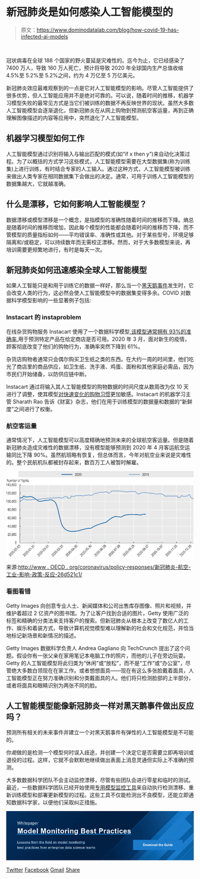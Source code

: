 # 新冠肺炎是如何感染人工智能模型的

> 原文：<https://www.dominodatalab.com/blog/how-covid-19-has-infected-ai-models>

<small class="t-small"> </small>

冠状病毒在全球 188 个国家的野火蔓延是灾难性的。迄今为止，它已经感染了 7400 万人，导致 160 万人死亡，预计将导致 2020 年全球国内生产总值收缩 4.5%至 5.2%至 5.2%之间，约为 4 万亿至 5 万亿美元。

新冠肺炎效应最难观察到的一点是它对人工智能模型的影响。尽管人工智能提供了很多优势，但人工智能应用并不是绝对可靠的。可以说，随着时间的推移，机器学习模型失败的最常见方式是当它们被训练的数据不再反映世界的现状。虽然大多数人工智能模型会逐渐退化，但新冠肺炎在从网上购物到预测航空客运量，再到正确理解图像描述的内容等应用中，突然退化了人工智能模型。

## 机器学习模型如何工作

人工智能模型通过识别将输入与输出匹配的模式(如“if x then y”)来自动化决策过程。为了以概括的方式学习这些模式，人工智能模型需要在大型数据集(称为训练集)上进行训练，有时结合专家的人工输入。通过这种方式，人工智能模型被训练来做出人类专家在相同数据集下会做出的决定。通常，可用于训练人工智能模型的数据集越大，它就越准确。

## 什么是漂移，它如何影响人工智能模型？

数据漂移或模型漂移是一个概念，是指模型的准确性随着时间的推移而下降。熵总是随着时间的推移而增加，因此每个模型的性能都会随着时间的推移而下降，而不管模型的质量指标如何——平均错误率、准确性或其他。对于某些型号，环境足够隔离和/或稳定，可以持续数年而无需校正漂移。然而，对于大多数模型来说，再培训需要更频繁地进行，有时是每天一次。

## 新冠肺炎如何迅速感染全球人工智能模型

如果人工智能只是和用于训练它的数据一样好，那么当一个[黑天鹅事件](https://en.wikipedia.org/wiki/Black_swan_theory)发生时，它会改变人类的行为，这必然会使人工智能模型中的数据集变得多余。COVID 对数据科学模型影响的一些显著例子包括:

### Instacart 的 instaproblem

在线杂货购物服务 Instacart 使用了一个数据科学模型[,该模型通常拥有 93%的准确率](https://blog.dominodatalab.com/data-science-instacart),用于预测特定产品在给定商店是否可用。2020 年 3 月，面对新生的疫情，顾客彻底改变了他们的购物行为，准确率突然下降到 61%。

杂货店购物者通常只会偶尔购买卫生纸之类的东西。在大约一周的时间里，他们吃光了商店里的商品供应，如卫生纸、洗手液、鸡蛋、面粉和其他家庭必需品，因为市民们开始储备，以防供应链中断。

Instacart 通过将输入其人工智能模型的购物数据的时间尺度从数周改为仅 10 天进行了调整，使其模型[对快速变化的购物习惯](https://fortune.com/2020/06/09/instacart-coronavirus-artificial-intelligence/)更加敏感。Instacart 的机器学习主管 Sharath Rao 告诉《财富》杂志，他们在用于训练模型的数据量和数据的“新鲜度”之间进行了权衡。

### 航空客运量

通常情况下，人工智能模型可以高度精确地预测未来的全球航空客运量。但是随着新冠肺炎造成灾难性的数据漂移，没有模型能够预测到 2020 年 4 月客运航空运输同比下降 90%。虽然航班略有恢复，但总体而言，今年对航空业来说是灾难性的。整个民航机队都被封存起来，数百万工人被暂时解雇。

[![](img/7a11a0ec72b6d0fb6cef9e9492984903.png)](http://www.oecd.org/coronavirus/policy-responses/covid-19-and-the-aviation-industry-impact-and-policy-responses-26d521c1/)

来源:[http://www . OECD . org/coronavirus/policy-responses/新冠肺炎-航空-工业-影响-政策-反应-26d521c1/](http://www.oecd.org/coronavirus/policy-responses/covid-19-and-the-aviation-industry-impact-and-policy-responses-26d521c1/)

### 看图看错

Getty Images 向创意专业人士、新闻媒体和公司出售库存图像、照片和视频，并维护着超过 2 亿资产的图书馆。为了让客户找到合适的图片，Getty 使用广泛的标签和精确的分类法来支持客户的搜索。但新冠肺炎从根本上改变了数亿人的工作、娱乐和着装方式，导致计算机视觉模型难以理解新的社会和文化规范，并恰当地标记新场景和新情况的描述。

Getty Images 数据科学负责人 Andrea Gagliano 向 TechCrunch 提出了这个问题。假设你有一张父亲在家用笔记本电脑工作的照片，而他的儿子在旁边玩耍。Getty 的人工智能模型将此归类为“休闲”或“放松”，而不是“工作”或“办公室”，尽管绝大多数白领现在在家工作。或者想想面具——现在有这么多张脸戴着面具，人工智能模型正在努力准确识别和分类戴面具的人。他们将只检测脸部的上半部分，或者将面具和眼睛识别为两张不同的脸。

## 人工智能模型能像新冠肺炎一样对黑天鹅事件做出反应吗？

预测所有相关的未来事件并建立一个对黑天鹅事件有弹性的人工智能模型是不可能的。

你*能*做的是检测一个模型何时误入歧途，并创建一个决定它是否需要立即再培训或退役的过程。这样，它就不会默默地继续做出表面上消息灵通但实际上不准确的预测。

大多数数据科学团队不会主动监控漂移，尽管有些团队会进行零星和临时的测试。最近，一些数据科学团队已经开始使用[专用模型监控工具](https://www.dominodatalab.com/product/domino-model-monitor/)来自动执行检测漂移、重新训练模型和部署更新模型的过程。这些工具不仅能检测出不良模型，还能立即通知数据科学家，以便他们采取纠正措施。

[![Whitepaper  Model Monitoring Best Practices  Lessons from the field on model monitoring best practices from enterprise data science teams Download the Guide](img/414aad7e757b2a664450d1bf16e750a9.png)](https://cta-redirect.hubspot.com/cta/redirect/6816846/4534b356-6ccc-47e8-bb13-4686e76b4e5a) 

[Twitter](/#twitter) [Facebook](/#facebook) [Gmail](/#google_gmail) [Share](https://www.addtoany.com/share#url=https%3A%2F%2Fwww.dominodatalab.com%2Fblog%2Fhow-covid-19-has-infected-ai-models%2F&title=How%20COVID-19%20Has%20Infected%20AI%20Models)